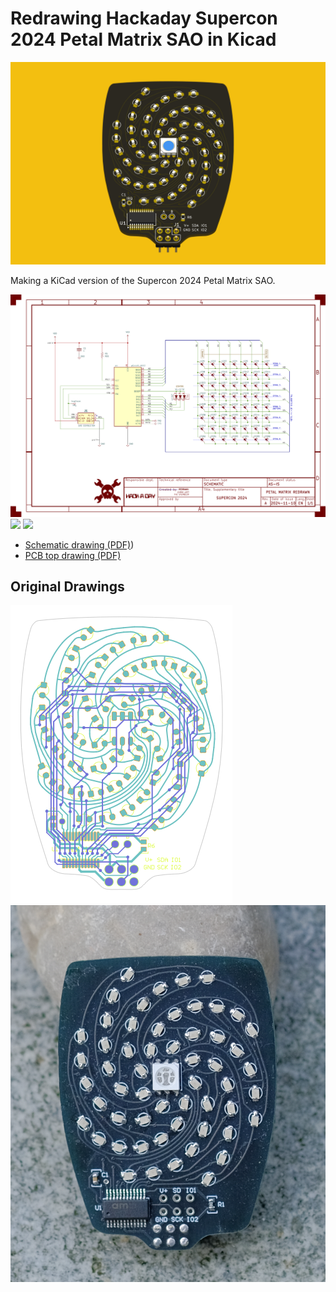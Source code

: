# Redrawing Hackaday Supercon 2024 Petal Matrix SAO in Kicad

![](images/sao-petal.png)

Making a KiCad version of the Supercon 2024 Petal Matrix SAO.

![](images/sao-petal-sch.png)
![](images/sao-petal-pcb-front.png)
![](images/sao-petal-pcb-back.png)

* [Schematic drawing (PDF)](sao-petal-sch.pdf))
* [PCB top drawing (PDF)](sao-petal-pcb.pdf)

## Original Drawings

![](images/original-petal-matrix-pcb.png)
![](images/original-petal-matrix.png)

